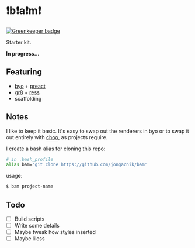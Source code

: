 # ❗️️b❗️a❗️m❗️

[![Greenkeeper badge](https://badges.greenkeeper.io/jongacnik/bam.svg)](https://greenkeeper.io/)

Starter kit.

**In progress...**

## Featuring

- [byo](https://github.com/jongacnik/byo) + [preact](https://github.com/developit/preact)
- [gr8](https://github.com/jongacnik/gr8) + [ress](https://github.com/filipelinhares/ress)
- scaffolding

## Notes

I like to keep it basic. It's easy to swap out the renderers in byo or to swap it out entirely with [choo](https://github.com/yoshuawuyts/choo), as projects require.

I create a bash alias for cloning this repo:

```bash
# in .bash_profile
alias bam='git clone https://github.com/jongacnik/bam'
```

usage:

```bash
$ bam project-name
```

## Todo

- [ ] Build scripts
- [ ] Write some details
- [ ] Maybe tweak how styles inserted
- [ ] Maybe lilcss
